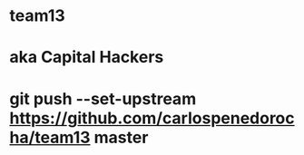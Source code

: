 # team13
# aka Capital Hackers

# git push --set-upstream https://github.com/carlospenedorocha/team13 master

